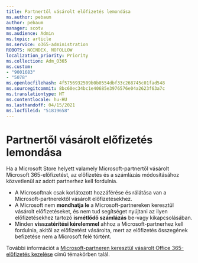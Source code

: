 ```yaml
---
title: Partnertől vásárolt előfizetés lemondása
ms.author: pebaum
author: pebaum
manager: scotv
ms.audience: Admin
ms.topic: article
ms.service: o365-administration
ROBOTS: NOINDEX, NOFOLLOW
localization_priority: Priority
ms.collection: Adm_O365
ms.custom:
- "9001683"
- "5078"
ms.openlocfilehash: 4f5756932509b0b0554dbf33c268745c01fad548
ms.sourcegitcommit: 8bc60ec34bc1e40685e3976576e04a2623f63a7c
ms.translationtype: HT
ms.contentlocale: hu-HU
ms.lasthandoff: 04/15/2021
ms.locfileid: "51819658"
---
```

# <a name="cancel-subscription-from-partner"></a>Partnertől vásárolt előfizetés lemondása

Ha a Microsoft Store helyett valamely Microsoft-partnertől vásárolt Microsoft 365-előfizetést, az előfizetés és a számlázás módosításához közvetlenül az adott partnerhez kell fordulnia.

- A Microsoftnak csak korlátozott hozzáférése és rálátása van a Microsoft-partnerektől vásárolt előfizetésekhez. 
- A Microsoft nem **mondhatja le** a Microsoft-partnereken keresztül vásárolt előfizetéseket, és nem tud segítséget nyújtani az ilyen előfizetésekhez tartozó **ismétlődő számlázás** be-vagy kikapcsolásában. 
- Minden **visszatérítési kérelemmel** ahhoz a Microsoft-partnerhez kell fordulnia, akitől az előfizetést vásárolta, mert az előfizetés összegének befizetése nem a Microsoft felé történt. 

További információt a [Microsoft-partneren keresztül vásárolt Office 365-előfizetés kezelése](https://support.microsoft.com/help/4230739/microsoft-account-manage-office-365-subscription-from-third-party) című témakörben talál. 
